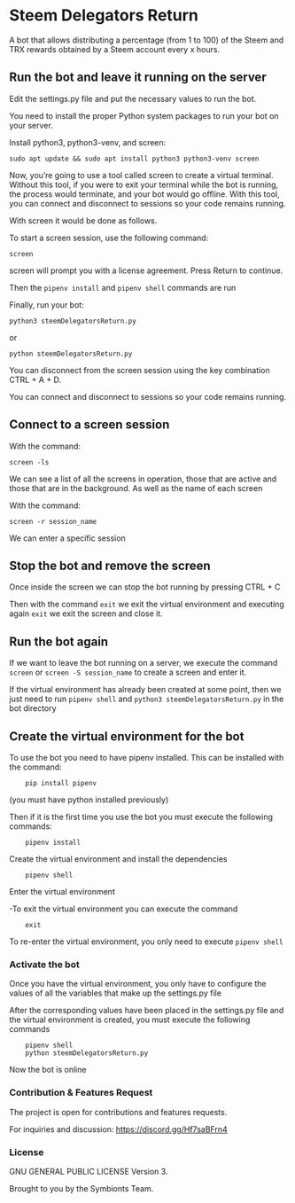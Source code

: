 # Steem Delegators Return

A bot that allows distributing a percentage (from 1 to 100) of the Steem and TRX rewards obtained by a Steem account every x hours.

## Run the bot and leave it running on the server

Edit the settings.py file and put the necessary values to run the bot.

You need to install the proper Python system packages to run your bot on your server.

Install python3, python3-venv, and screen:
```
sudo apt update && sudo apt install python3 python3-venv screen
```
Now, you’re going to use a tool called screen to create a virtual terminal. Without this tool, if you were to exit your terminal while the bot is running, the process would terminate, and your bot would go offline. With this tool, you can connect and disconnect to sessions so your code remains running.

With screen it would be done as follows.

To start a screen session, use the following command:
```
screen
```
screen will prompt you with a license agreement. Press Return to continue.

Then the ```pipenv install``` and ```pipenv shell``` commands are run

Finally, run your bot:

```
python3 steemDelegatorsReturn.py
```
or
```
python steemDelegatorsReturn.py
```

You can disconnect from the screen session using the key combination CTRL + A + D.

You can connect and disconnect to sessions so your code remains running. 

## Connect to a screen session

With the command:
```
screen -ls
```
We can see a list of all the screens in operation, those that are active and those that are in the background. As well as the name of each screen

With the command:
```
screen -r session_name
```
We can enter a specific session

## Stop the bot and remove the screen

Once inside the screen we can stop the bot running by pressing CTRL + C

Then with the command ```exit``` we exit the virtual environment and executing again ```exit``` we exit the screen and close it.

## Run the bot again

If we want to leave the  bot running on a server, we execute the command ```screen``` or ```screen -S session_name``` to create a screen and enter it.

If the virtual environment has already been created at some point, then we just need to run ```pipenv shell``` and ```python3 steemDelegatorsReturn.py``` in the bot directory

## Create the virtual environment for the bot

To use the bot you need to have pipenv installed.
This can be installed with the command:
```
    pip install pipenv
```
(you must have python installed previously)

Then if it is the first time you use the bot you must execute the following commands:
```
    pipenv install
```
Create the virtual environment and install the dependencies
```
    pipenv shell
```
Enter the virtual environment

-To exit the virtual environment you can execute the command 
```
    exit
```
To re-enter the virtual environment, you only need to execute ```pipenv shell``` 

### Activate the bot

Once you have the virtual environment, you only have to configure the values of all the variables that make up the settings.py file

After the corresponding values have been placed in the settings.py file and the virtual environment is created, you must execute the following commands

```
    pipenv shell
    python steemDelegatorsReturn.py
```

Now the bot is online

### Contribution & Features Request

The project is open for contributions and features requests.

For inquiries and discussion: https://discord.gg/Hf7saBFrn4

### License

GNU GENERAL PUBLIC LICENSE Version 3.

Brought to you by the Symbionts Team.